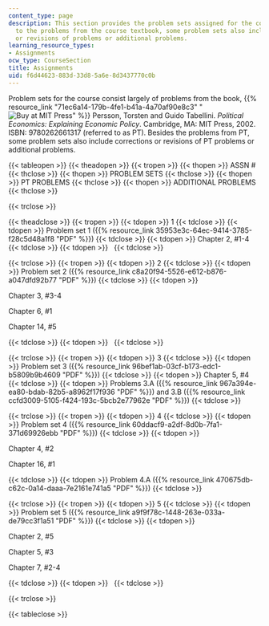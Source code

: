 ```yaml
---
content_type: page
description: This section provides the problem sets assigned for the course. In addition
  to the problems from the course textbook, some problem sets also include corrections
  or revisions of problems or additional problems.
learning_resource_types:
- Assignments
ocw_type: CourseSection
title: Assignments
uid: f6d44623-883d-33d8-5a6e-8d3437770c0b
---
```


Problem sets for the course consist largely of problems from the book, {{% resource_link "71ec6a14-179b-4fe1-b41a-4a70af90e8c3" "![Buy at MIT Press](/images/mp_logo.gif)" %}} Persson, Torsten and Guido Tabellini. _Political Economics: Explaining Economic Policy_. Cambridge, MA: MIT Press, 2002. ISBN: 9780262661317 (referred to as PT). Besides the problems from PT, some problem sets also include corrections or revisions of PT problems or additional problems.

{{< tableopen >}}
{{< theadopen >}}
{{< tropen >}}
{{< thopen >}}
ASSN #
{{< thclose >}}
{{< thopen >}}
PROBLEM SETS
{{< thclose >}}
{{< thopen >}}
PT PROBLEMS
{{< thclose >}}
{{< thopen >}}
ADDITIONAL PROBLEMS
{{< thclose >}}

{{< trclose >}}

{{< theadclose >}}
{{< tropen >}}
{{< tdopen >}}
1
{{< tdclose >}}
{{< tdopen >}}
Problem set 1 ({{% resource_link 35953e3c-64ec-9414-3785-f28c5d48a1f8 "PDF" %}})
{{< tdclose >}}
{{< tdopen >}}
Chapter 2, #1-4
{{< tdclose >}}
{{< tdopen >}}
 
{{< tdclose >}}

{{< trclose >}}
{{< tropen >}}
{{< tdopen >}}
2
{{< tdclose >}}
{{< tdopen >}}
Problem set 2 ({{% resource_link c8a20f94-5526-e612-b876-a047dfd92b77 "PDF" %}})
{{< tdclose >}}
{{< tdopen >}}


Chapter 3, #3-4

Chapter 6, #1

Chapter 14, #5


{{< tdclose >}}
{{< tdopen >}}
 
{{< tdclose >}}

{{< trclose >}}
{{< tropen >}}
{{< tdopen >}}
3
{{< tdclose >}}
{{< tdopen >}}
Problem set 3 ({{% resource_link 96bef1ab-03cf-b173-edc1-b5809b9b4609 "PDF" %}})
{{< tdclose >}}
{{< tdopen >}}
Chapter 5, #4
{{< tdclose >}}
{{< tdopen >}}
Problems 3.A ({{% resource_link 967a394e-ea80-bdab-82b5-a8962f17f936 "PDF" %}}) and 3.B ({{% resource_link ccfd3009-5105-f424-193c-5bcb2e77962e "PDF" %}})
{{< tdclose >}}

{{< trclose >}}
{{< tropen >}}
{{< tdopen >}}
4
{{< tdclose >}}
{{< tdopen >}}
Problem set 4 ({{% resource_link 60ddacf9-a2df-8d0b-7fa1-371d69926ebb "PDF" %}})
{{< tdclose >}}
{{< tdopen >}}


Chapter 4, #2

Chapter 16, #1


{{< tdclose >}}
{{< tdopen >}}
Problem 4.A ({{% resource_link 470675db-c62c-0a14-daaa-7e2161e741a5 "PDF" %}})
{{< tdclose >}}

{{< trclose >}}
{{< tropen >}}
{{< tdopen >}}
5
{{< tdclose >}}
{{< tdopen >}}
Problem set 5 ({{% resource_link a9f9f78c-1448-263e-033a-de79cc3f1a51 "PDF" %}})
{{< tdclose >}}
{{< tdopen >}}


Chapter 2, #5

Chapter 5, #3

Chapter 7, #2-4


{{< tdclose >}}
{{< tdopen >}}
 
{{< tdclose >}}

{{< trclose >}}

{{< tableclose >}}